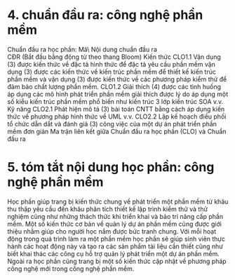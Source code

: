 # 4. chuẩn đầu ra: công nghệ phần mềm
Chuẩn đầu ra học phần: Mã\ Nội dung chuẩn đầu ra\
CĐR (Bắt đầu bằng động từ theo thang Bloom) Kiến thức
CLO1.1 Vận dụng (3) được kiến thức về đặc tả hình thức để đặc tả yêu cầu phần mềm vận dụng (3) được các kiến thức về kiến trúc phần mềm để thiết kế kiến trúc phần mềm và vận dụng (3) được kiến thức về các phương pháp kiểm thử để đảm bảo chất lượng phần mềm.
CLO1.2 Giải thích (4) được các tình huống áp dụng các mô hình phát triển phần mềm giải thích được lý do áp dụng một số kiểu kiến trúc phần mềm phổ biến như kiến trúc 3 lớp kiến trúc SOA v.v.
Kỹ năng
CLO2.1 Phát hiện mô tả (3) bài toán CNTT bằng cách áp dụng kiến thức về phương pháp hình thức về UML v.v.
CLO2.2 Lập kế hoạch điều phối tổ chức dẫn dắt và đánh giá (3) công việc của một dự án phát triển phần mềm đơn giản Ma trận liên kết giữa Chuẩn đầu ra học phần (CLO) và Chuẩn đầu ra
# 5. tóm tắt nội dung học phần: công nghệ phần mềm
Học phần giúp trang bị kiến thức chung về phát triển một phần mềm từ khâu thu thập yêu cầu đến khâu phân tích thiết kế lập trình kiểm thử và thử nghiệm cũng như những thách thức khi triển khai và bảo trì nâng cấp phần mềm. Một số kiến thức cơ bản về quản lý dự án phần mềm cũng được giới thiệu nhằm giúp cho người học nắm được bức tranh chung. Với mỗi hoạt động trong quá trình làm ra một phần mềm học phần sẽ giúp sinh viên thực hành các hoạt động này và tạo ra các sản phẩm tài liệu cần thiết cũng như biết khai thác các công cụ hỗ trợ quản lý phát triển một dự án phần mềm. Ngoài ra học phần cũng trang bị một số kiến thức cập nhật về phương pháp công nghệ mới trong công nghệ phần mềm.
